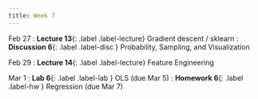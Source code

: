 ```yaml
---
title: Week 7
---
```


Feb 27
: **Lecture 13**{: .label .label-lecture} Gradient descent / sklearn
: **Discussion 6**{: .label .label-disc } Probability, Sampling, and Visualization

Feb 29
: **Lecture 14**{: .label .label-lecture} Feature Engineering

Mar 1
: **Lab 6**{: .label .label-lab }  OLS (due Mar 5)
: **Homework 6**{: .label .label-hw } Regression (due Mar 7)
